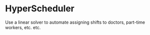 # HyperScheduler
Use a linear solver to automate assigning shifts to doctors, part-time workers, etc. etc.
